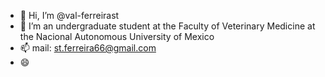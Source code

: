 - 👋 Hi, I’m @val-ferreirast
- 🌱 I’m an undergraduate student at the Faculty of Veterinary Medicine at the Nacional Autonomous University of Mexico
- 📫 mail: st.ferreira66@gmail.com
- 😄



<!---
val-ferreirast/val-ferreirast is a ✨ special ✨ repository because its `README.md` (this file) appears on your GitHub profile.
You can click the Preview link to take a look at your changes.
--->
